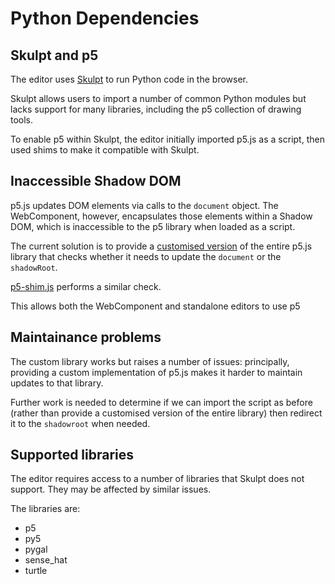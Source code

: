 # Python Dependencies

## Skulpt and p5

The editor uses [Skulpt](https://skulpt.org/) to run Python code in the browser.

Skulpt allows users to import a number of common Python modules but lacks support for many libraries, including the p5 collection of drawing tools.

To enable p5 within Skulpt, the editor initially imported p5.js as a script, then used shims to make it compatible with Skulpt.

## Inaccessible Shadow DOM

p5.js updates DOM elements via calls to the `document` object. The WebComponent, however, encapsulates those elements within a Shadow DOM, which is inaccessible to the p5 library when loaded as a script.

The current solution is to provide a [customised version](../public/libraries/processing/p5/p5.js) of the entire p5.js library that checks whether it needs to update the `document` or the `shadowRoot`.

[p5-shim.js](../public/shims/processing/p5/p5-shim.js) performs a similar check.

This allows both the WebComponent and standalone editors to use p5

## Maintainance problems

The custom library works but raises a number of issues: principally, providing a custom implementation of p5.js makes it harder to maintain updates to that library.

Further work is needed to determine if we can import the script as before (rather than provide a customised version of the entire library) then redirect it to the `shadowroot` when needed.

## Supported libraries

The editor requires access to a number of libraries that Skulpt does not support. They may be affected by similar issues.

The libraries are:

- p5
- py5
- pygal
- sense_hat
- turtle
